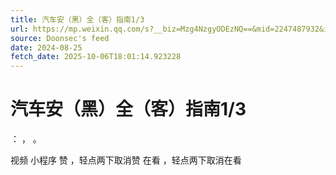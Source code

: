 ```yaml
---
title: 汽车安（黑）全（客）指南1/3
url: https://mp.weixin.qq.com/s?__biz=Mzg4NzgyODEzNQ==&mid=2247487932&idx=1&sn=329080ff3b95d44c934c3c6d5aa723a8
source: Doonsec's feed
date: 2024-08-25
fetch_date: 2025-10-06T18:01:14.923228
---
```


# 汽车安（黑）全（客）指南1/3

：
，
。

视频
小程序
赞
，轻点两下取消赞
在看
，轻点两下取消在看